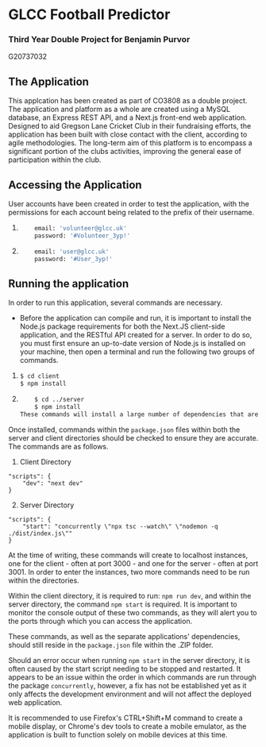 # GLCC Football Predictor

### Third Year Double Project for Benjamin Purvor

G20737032

## The Application

This applcation has been created as part of CO3808 as a double project. The application and platform as a whole are created using a MySQL database, an Express REST API, and a Next.js front-end web application. Designed to aid Gregson Lane Cricket Club in their fundraising efforts, the application has been built with close contact with the client, according to agile methodologies. The long-term aim of this platform is to encompass a significant portion of the clubs activities, improving the general ease of participation within the club.

## Accessing the Application

User accounts have been created in order to test the application, with the permissions for each account being related to the prefix of their username.

1. ```sh
       email: 'volunteer@glcc.uk'
       password: '#Volunteer_3yp!'
   ```

2. ```sh
       email: 'user@glcc.uk'
       password: '#User_3yp!'
   ```


## Running the application

In order to run this application, several commands are necessary.

- Before the application can compile and run, it is important to install the Node.js package requirements for both the Next.JS client-side application, and the RESTful API created for a server. In order to do so, you must first ensure an up-to-date version of Node.js is installed on your machine, then open a terminal and run the following two groups of commands.

1. ```sh
   $ cd client
   $ npm install
   ```
2. ```sh
       $ cd ../server
       $ npm install
   These commands will install a large number of dependencies that are required to both run and test the application.
   ```

Once installed, commands within the `package.json` files within both the server and client directories should be checked to ensure they are accurate. The commands are as follows.

1. Client Directory

```
"scripts": {
    "dev": "next dev"
}
```

2. Server Directory

```
"scripts": {
    "start": "concurrently \"npx tsc --watch\" \"nodemon -q ./dist/index.js\""
}
```

At the time of writing, these commands will create to localhost instances, one for the client - often at port 3000 - and one for the server - often at port 3001. In order to enter the instances, two more commands need to be run within the directories.

Within the client directory, it is required to run: `npm run dev`, and within the server directory, the command `npm start` is required. It is important to monitor the console output of these two commands, as they will alert you to the ports through which you can access the application.

These commands, as well as the separate applications' dependencies, should still reside in the `package.json` file within the .ZIP folder.

Should an error occur when running `npm start` in the server directory, it is often caused by the start script needing to be stopped and restarted. It appears to be an issue within the order in which commands are run through the package `concurrently`, however, a fix has not be established yet as it only affects the development environment and will not affect the deployed web application.

It is recommended to use Firefox's CTRL+Shift+M command to create a mobile display, or Chrome's dev tools to create a mobile emulator, as the application is built to function solely on mobile devices at this time.
````
